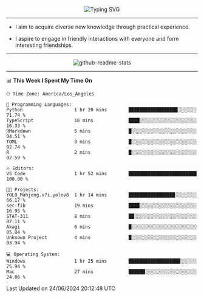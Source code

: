 <p align="center">
  <img src="https://readme-typing-svg.demolab.com?font=Fira+Code&weight=500&size=32&duration=2500&pause=1600&center=true&vCenter=true&random=false&width=1024&height=64&lines=Hi+there+%F0%9F%91%8B;I'm+delighted+you+could+make+it+here+%F0%9F%8E%89;I'm+Harry%2C+a+college+student+still+finding+my+way" alt="Typing SVG" />
</p>


---


- I aim to acquire diverse new knowledge through practical experience.

- I aspire to engage in friendly interactions with everyone and form interesting friendships.


---


<p align="center">
  <img src="https://github-readme-stats.vercel.app/api?username=Harry-Jing&show_icons=true" alt="github-readme-stats"/>
</p>


---

<!--START_SECTION:waka-->
📊 **This Week I Spent My Time On** 

```text
🕑︎ Time Zone: America/Los_Angeles

💬 Programming Languages: 
Python                   1 hr 20 mins        ██████████████████░░░░░░░   71.74 % 
TypeScript               18 mins             ████░░░░░░░░░░░░░░░░░░░░░   16.33 % 
RMarkdown                5 mins              █░░░░░░░░░░░░░░░░░░░░░░░░   04.51 % 
TOML                     3 mins              █░░░░░░░░░░░░░░░░░░░░░░░░   02.74 % 
R                        2 mins              █░░░░░░░░░░░░░░░░░░░░░░░░   02.59 % 

🔥 Editors: 
VS Code                  1 hr 52 mins        █████████████████████████   100.00 % 

🐱‍💻 Projects: 
YOLO_Mahjong.v7i.yolov8  1 hr 14 mins        █████████████████░░░░░░░░   66.17 % 
sec-fib                  19 mins             ████░░░░░░░░░░░░░░░░░░░░░   16.95 % 
STAT-311                 8 mins              ██░░░░░░░░░░░░░░░░░░░░░░░   07.11 % 
Akagi                    6 mins              █░░░░░░░░░░░░░░░░░░░░░░░░   05.84 % 
Unknown Project          4 mins              █░░░░░░░░░░░░░░░░░░░░░░░░   03.94 % 

💻 Operating System: 
Windows                  1 hr 25 mins        ███████████████████░░░░░░   75.94 % 
Mac                      27 mins             ██████░░░░░░░░░░░░░░░░░░░   24.06 % 
```


 Last Updated on 24/06/2024 20:12:48 UTC
<!--END_SECTION:waka-->
